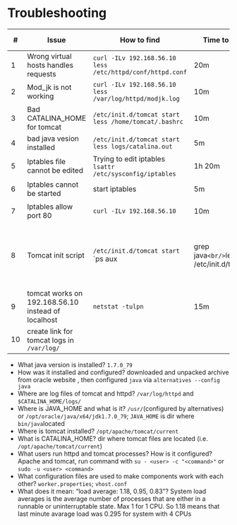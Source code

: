 # Troubleshooting

\# | Issue | How to find | Time to find | how to fix | Time to fix
--- | --- | --- | --- | --- | ---
1 | Wrong virtual hosts handles requests | `curl -ILv 192.168.56.10` <br/> `less /etc/httpd/conf/httpd.conf` | 20m | Remove wrong vitual host, make vhost from `vhost.conf` handle all requests. | 2h
2 | Mod_jk is not working | `curl -ILv 192.168.56.10` <br/> `less /var/log/httpd/modjk.log` | 10m | Fix worker.properties | 20m
3 | Bad CATALINA_HOME for tomcat | `/etc/init.d/tomcat start` <br/> `less /home/tomcat/.bashrc` | 10m | remove CATALINA_HOME | 10m
4 | bad java vesion installed | `/etc/init.d/tomcat start` <br/> `less logs/catalina.out` | 5m | set proper JAVA_HOME for user tomcat | 5m
5 | Iptables file cannot be edited | Trying to edit iptables <br/> `lsattr /etc/sysconfig/iptables` | 1h 20m | `chattr -i /etc/sysconfig/iptables` | 10m
6 | Iptables cannot be started | start iptables | 5m | Add `ESTABLISHED` to `-A INPUT -m state --state ESTABLISHED,RELATED -j ACCEPT` | 5m
7 | Iptables allow port 80 | `curl -ILv 192.168.56.10` | 10m | `iptables -I INPUT -p tcp --dport 80 -j ACCEPT` <br/> `iptables-save > /etc/sysconfig/iptables` | 20m
8 | Tomcat init script | `/etc/init.d/tomcat start` <br/> `ps aux | grep java` <br/> `less /etc/init.d/tomcat` | 5m | check status code of tomcat startup script | 2h
9 | tomcat works on 192.168.56.10 instead of localhost | `netstat -tulpn` | 15m | replace 192.168.56.10 to localhost in `/opt/apache/tomcat/current/conf/server.xml` and `/etc/httpd/conf.d/workers.properties` | 10m
10 | create link for tomcat logs in `/var/log/` | | | `ln -s /opt/apache/tomcat/current/logs/ /var/log/tomcat` | 5m | 

* What java version is installed? `1.7.0_79`
* How was it installed and configured? downloaded and unpacked archive from oracle website , then configured `java` via `alternatives --config java`
* Where are log files of tomcat and httpd? `/var/log/httpd` and `$CATALINA_HOME/logs/` 
* Where is JAVA_HOME and what is it? `/usr/`(configured by alternatives) or `/opt/oracle/java/x64/jdk1.7.0_79`; `JAVA_HOME` is dir where `bin/java`located
* Where is tomcat installed? `/opt/apache/tomcat/current`
* What is CATALINA_HOME? dir where tomcat files are located (i.e. `/opt/apache/tomcat/current`) 
* What users run httpd and tomcat processes? How is it configured? Apache and tomcat, run command with `su - <user> -c "<command>"` or `sudo -u <user> <command>`
* What configuration files are used to make components work with each other? `worker.properties`; `vhost.conf`
* What does it mean: “load average: 1.18, 0.95, 0.83”? System load averages is the average number of processes that are either in a runnable or uninterruptable state. Max 1 for 1 CPU. So 1.18 means that last minute avarage load was 0.295 for system with 4 CPUs
